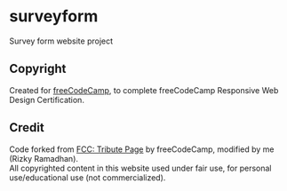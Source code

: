 # surveyform
Survey form website project
<h2>Copyright</h2>
Created for <a href="https://www.freecodecamp.org/">freeCodeCamp</a>, to complete freeCodeCamp Responsive Web Design Certification.
<h2>Credit</h2>
Code forked from <a href="https://codepen.io/freeCodeCamp/full/zNqgVx">FCC: Tribute Page</a> by freeCodeCamp, modified by me (Rizky Ramadhan).<br>
All copyrighted content in this website used under fair use, for personal use/educational use (not commercialized).
